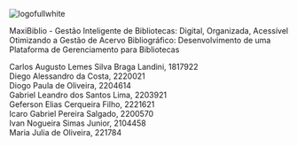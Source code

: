 ![logofullwhite](https://github.com/user-attachments/assets/db531c7c-1fff-4f15-90f7-acf307949c16)

MaxiBiblio - Gestão Inteligente de Bibliotecas: 
Digital, Organizada, Acessível
Otimizando a Gestão de Acervo Bibliográfico: Desenvolvimento de uma Plataforma de Gerenciamento para Bibliotecas

Carlos Augusto Lemes Silva Braga Landini, 1817922<br>
Diego Alessandro da Costa, 2220021<br>
Diogo Paula de Oliveira, 2204614<br>
Gabriel Leandro dos Santos Lima, 2203921<br>
Geferson Elias Cerqueira Filho, 2221621<br>
Icaro Gabriel Pereira Salgado, 2200570<br>
Ivan Nogueira Simas Junior, 2104458<br>
Maria Julia de Oliveira, 221784<br>
